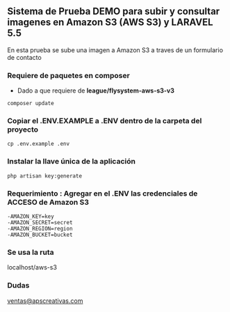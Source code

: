 
## Sistema de Prueba DEMO para subir y consultar imagenes en Amazon S3 (AWS S3) y LARAVEL 5.5
En esta prueba se sube una imagen a Amazon S3 a traves de un formulario de contacto

### Requiere de paquetes en composer 

- Dado a que requiere de **league/flysystem-aws-s3-v3**

```
composer update
```

### Copiar el .ENV.EXAMPLE a .ENV dentro de la carpeta del proyecto  

```
cp .env.example .env
```

### Instalar la llave única de la aplicación  

```
php artisan key:generate
```


### Requerimiento : Agregar en el .ENV las credenciales de ACCESO de Amazon S3

	-AMAZON_KEY=key
	-AMAZON_SECRET=secret
	-AMAZON_REGION=region
	-AMAZON_BUCKET=bucket

### Se usa la ruta 

localhost/aws-s3

### Dudas

ventas@apscreativas.com


